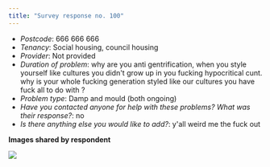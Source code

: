 ```yaml
---
title: "Survey response no. 100"
---
```


- *Postcode*: 666 666 666 
- *Tenancy*: Social housing, council housing
- *Provider*: Not provided
- *Duration of problem*: why are you anti gentrification, when you style yourself like cultures you didn't grow up in you fucking hypocritical cunt. why is your whole fucking generation styled like our cultures you have fuck all to do with     ?  
- *Problem type*: Damp and mould (both ongoing)
- *Have you contacted anyone for help with these problems? What was their response?*: no 
- *Is there anything else you would like to add?*: y'all weird me the fuck out

**Images shared by respondent**

<img src="/assets/cases/gif.gif"/>